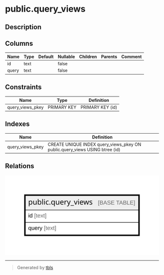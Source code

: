 # public.query_views

## Description

## Columns

| Name | Type | Default | Nullable | Children | Parents | Comment |
| ---- | ---- | ------- | -------- | -------- | ------- | ------- |
| id | text |  | false |  |  |  |
| query | text |  | false |  |  |  |

## Constraints

| Name | Type | Definition |
| ---- | ---- | ---------- |
| query_views_pkey | PRIMARY KEY | PRIMARY KEY (id) |

## Indexes

| Name | Definition |
| ---- | ---------- |
| query_views_pkey | CREATE UNIQUE INDEX query_views_pkey ON public.query_views USING btree (id) |

## Relations

![er](public.query_views.svg)

---

> Generated by [tbls](https://github.com/k1LoW/tbls)
